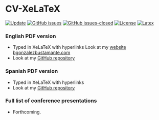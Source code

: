 # CV-XeLaTeX

[![Update](https://img.shields.io/badge/latest%20update-December%202020-orange.svg)](https://github.com/bgonzalezbustamante/CV-XeLaTeX/blob/master/CV-Gonzalez-Bustamante.pdf) [![GitHub issues](https://img.shields.io/github/issues/bgonzalezbustamante/CV-XeLaTeX.svg)](https://github.com/bgonzalezbustamante/CV-XeLaTeX/issues/) [![GitHub issues-closed](https://img.shields.io/github/issues-closed/bgonzalezbustamante/CV-XeLaTeX.svg)](https://github.com/bgonzalezbustamante/CV-XeLaTeX/issues?q=is%3Aissue+is%3Aclosed) [![License](https://img.shields.io/badge/license-CC--BY--4.0-black)](https://github.com/bgonzalezbustamante/CV-XeLaTeX/blob/master/LICENSE.txt) [![Latex](https://img.shields.io/badge/made%20with-LaTeX-1f425f.svg)](https://www.latex-project.org/) 

### English PDF version 
- Typed in XeLaTeX with hyperlinks
Look at my [website bgonzalezbustamante.com](https://bgonzalezbustamante.com) 
- Look at my [GitHub repository](https://github.com/bgonzalezbustamante/CV-XeLaTeX/blob/master/CV-Gonzalez-Bustamante.pdf)

### Spanish PDF version 
- Typed in XeLaTeX with hyperlinks
- Look at my [GitHub repository](https://github.com/bgonzalezbustamante/CV-XeLaTeX/blob/master/spanish/CV-Gonzalez-Bustamante.pdf)

### Full list of conference presentations
- Forthcoming.
